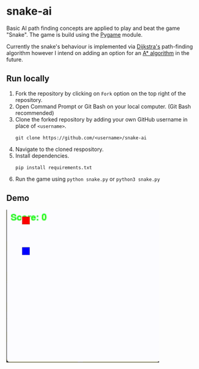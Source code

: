 # snake-ai
Basic AI path finding concepts are applied to play and beat the game "Snake". The game is build using the [Pygame](https://www.pygame.org/docs/) module.

Currently the snake's behaviour is implemented via [Dijkstra's](https://en.wikipedia.org/wiki/Dijkstra%27s_algorithm) path-finding algorithm however I intend on adding an option for an [A* algorithm](https://en.wikipedia.org/wiki/A*_search_algorithm) in the future.

## Run locally
1. Fork the repository by clicking on `Fork` option on the top right of the repository.
2. Open Command Prompt or Git Bash on your local computer. (Git Bash recommended)
3. Clone the forked repository by adding your own GitHub username in place of `<username>`.
   ```
   git clone https://github.com/<username>/snake-ai
   ```
4. Navigate to the cloned respository.
5. Install dependencies.
   ```
   pip install requirements.txt
   ```
6. Run the game using `python snake.py` or `python3 snake.py`

## Demo
![Demo](https://github.com/dbarrett4/snake-ai/blob/8bcb572944eaf4cad8b43befbb95c081d3f99dc1/snakedemo.gif)
